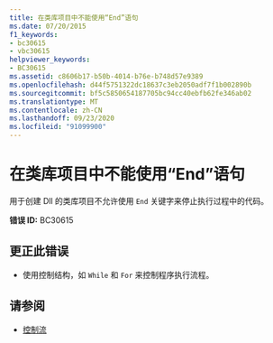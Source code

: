 ```yaml
---
title: 在类库项目中不能使用“End”语句
ms.date: 07/20/2015
f1_keywords:
- bc30615
- vbc30615
helpviewer_keywords:
- BC30615
ms.assetid: c8606b17-b50b-4014-b76e-b748d57e9389
ms.openlocfilehash: d44f5751322dc18637c3eb2050adf7f1b002890b
ms.sourcegitcommit: bf5c5850654187705bc94cc40ebfb62fe346ab02
ms.translationtype: MT
ms.contentlocale: zh-CN
ms.lasthandoff: 09/23/2020
ms.locfileid: "91099900"
---
```

# <a name="end-statement-cannot-be-used-in-class-library-projects"></a>在类库项目中不能使用“End”语句

用于创建 Dll 的类库项目不允许使用 `End` 关键字来停止执行过程中的代码。  
  
 **错误 ID:** BC30615  
  
## <a name="to-correct-this-error"></a>更正此错误  
  
- 使用控制结构，如 `While` 和 `For` 来控制程序执行流程。  
  
## <a name="see-also"></a>请参阅

- [控制流](../programming-guide/language-features/control-flow/index.md)
